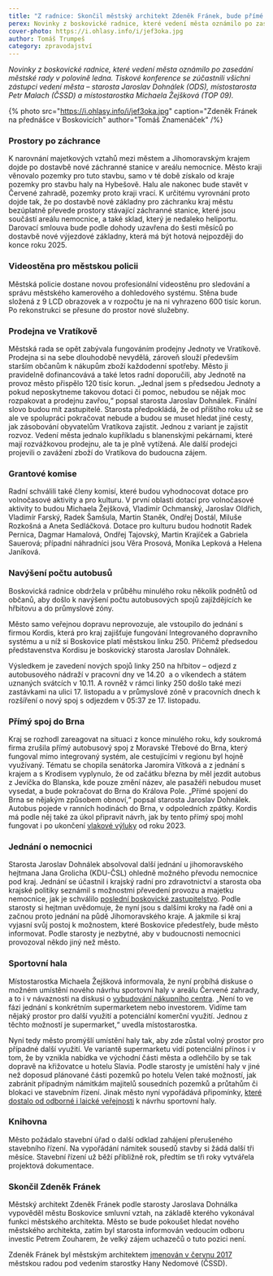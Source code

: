 ```yaml
---
title: "Z radnice: Skončil městský architekt Zdeněk Fránek, bude přímé spojení do Brna, řeší se umístění sportovní haly"
perex: Novinky z boskovické radnice, které vedení města oznámilo po zasedání rady v polovině ledna.
cover-photo: https://i.ohlasy.info/i/jef3oka.jpg
author: Tomáš Trumpeš
category: zpravodajství
---
```


*Novinky z boskovické radnice, které vedení města oznámilo po zasedání městské rady v polovině ledna. Tiskové konference se zúčastnili všichni zástupci vedení města – starosta Jaroslav Dohnálek (ODS), místostarosta Petr Malach (ČSSD) a místostarostka Michaela Žejšková (TOP 09).*

{% photo src="https://i.ohlasy.info/i/jef3oka.jpg" caption="Zdeněk Fránek na přednášce v Boskovicích" author="Tomáš Znamenáček" /%}

### Prostory po záchrance

K narovnání majetkových vztahů mezi městem a Jihomoravským krajem dojde po dostavbě nové záchranné stanice v areálu nemocnice. Město kraji věnovalo pozemky pro tuto stavbu, samo v té době získalo od kraje pozemky pro stavbu haly na Hybešově. Halu ale nakonec bude stavět v Červené zahradě, pozemky proto kraji vrací. K určitému vyrovnání proto dojde tak, že po dostavbě nové základny pro záchranku kraj městu bezúplatně převede prostory stávající záchranné stanice, které jsou součástí areálu nemocnice, a také sklad, který je nedaleko heliportu. Darovací smlouva bude podle dohody uzavřena do šesti měsíců po dostavbě nové výjezdové základny, která má být hotová nejpozději do konce roku 2025.

### Videostěna pro městskou policii

Městská policie dostane novou profesionální videostěnu pro sledování a správu městského kamerového a dohledového systému. Stěna bude složená z 9 LCD obrazovek a v rozpočtu je na ni vyhrazeno 600 tisíc korun. Po rekonstrukci se přesune do prostor nové služebny.

### Prodejna ve Vratíkově

Městská rada se opět zabývala fungováním prodejny Jednoty ve Vratíkově. Prodejna si na sebe dlouhodobě nevydělá, zároveň slouží především starším občanům k nákupům zboží každodenní spotřeby. Město ji pravidelně dofinancovává a také letos radní doporučili, aby Jednotě na provoz město přispělo 120 tisíc korun. „Jednal jsem s předsedou Jednoty a pokud neposkytneme takovou dotaci či pomoc, nebudou se nějak moc rozpakovat a prodejnu zavřou,“ popsal starosta Jaroslav Dohnálek. Finální slovo budou mít zastupitelé. Starosta předpokládá, že od příštího roku už se ale ve spolupráci pokračovat nebude a budou se muset hledat jiné cesty, jak zásobování obyvatelům Vratíkova zajistit. Jednou z variant je zajistit rozvoz. Vedení města jednalo kupříkladu s blanenskými pekárnami, které mají rozvážkovou prodejnu, ale ta je plně vytížená. Ale další prodejci projevili o zavážení zboží do Vratíkova do budoucna zájem.

### Grantové komise

Radní schválili také členy komisí, které budou vyhodnocovat dotace pro volnočasové aktivity a pro kulturu. V první oblasti dotací pro volnočasové aktivity to budou Michaela Žejšková, Vladimír Ochmanský, Jaroslav Oldřich, Vladimír Farský, Radek Šamšula, Martin Staněk, Ondřej Dostál, Miluše Rozkošná a Aneta Sedláčková. Dotace pro kulturu budou hodnotit Radek Pernica, Dagmar Hamalová, Ondřej Tajovský, Martin Krajíček a Gabriela Sauerová; případní náhradníci jsou Věra Prosová, Monika Lepková a Helena Janíková.

### Navýšení počtu autobusů

Boskovická radnice obdržela v průběhu minulého roku několik podnětů od občanů, aby došlo k navýšení počtu autobusových spojů zajíždějících ke hřbitovu a do průmyslové zóny.

Město samo veřejnou dopravu neprovozuje, ale vstoupilo do jednání s firmou Kordis, která pro kraj zajišťuje fungování Integrovaného dopravního systému a u níž si Boskovice platí městskou linku 250. Přičemž předsedou představenstva Kordisu je boskovický starosta Jaroslav Dohnálek.

Výsledkem je zavedení nových spojů linky 250 na hřbitov – odjezd z autobusového nádraží v pracovní dny ve 14.20  a o víkendech a státem uznaných svátcích v 10.11. A rovněž v rámci linky 250 došlo také mezi zastávkami na ulici 17. listopadu a v průmyslové zóně v pracovních dnech k rozšíření o nový spoj s odjezdem v 05:37 ze 17. listopadu.

### Přímý spoj do Brna

Kraj se rozhodl zareagovat na situaci z konce minulého roku, kdy soukromá firma zrušila přímý autobusový spoj z Moravské Třebové do Brna, který fungoval mimo integrovaný systém, ale cestujícími v regionu byl hojně využívaný. Tématu se chopila senátorka Jaromíra Vítková a z jednání s krajem a s Krodisem vyplynulo, že od začátku března by měl jezdit autobus z Jevíčka do Blanska, kde pouze změní název, ale pasažéři nebudou muset vysedat, a bude pokračovat do Brna do Králova Pole. „Přímé spojení do Brna se nějakým způsobem obnoví,“ popsal starosta Jaroslav Dohnálek. Autobus pojede v ranních hodinách do Brna, v odpoledních zpátky. Kordis má podle něj také za úkol připravit návrh, jak by tento přímý spoj mohl fungovat i po ukončení [vlakové výluky](https://ohlasy.info/clanky/2021/12/vyluka-vyluk.html) od roku 2023.

### Jednání o nemocnici

Starosta Jaroslav Dohnálek absolvoval další jednání u jihomoravského hejtmana Jana Grolicha (KDU-ČSL) ohledně možného převodu nemocnice pod kraj. Jednání se účastnil i krajský radní pro zdravotnictví a starosta oba krajské politiky seznámil s možnostmi převedení provozu a majetku nemocnice, jak je schválilo [poslední boskovické zastupitelstvo](https://ohlasy.info/clanky/2021/12/zastupitelstvo.html). Podle starosty si hejtman uvědomuje, že nyní jsou s dalšími kroky na řadě oni a začnou proto jednání na půdě Jihomoravského kraje. A jakmile si kraj vyjasní svůj postoj k možnostem, které Boskovice předestřely, bude město informovat. Podle starosty je nezbytné, aby v budoucnosti nemocnici provozoval někdo jiný než město.

### Sportovní hala

Místostarostka Michaela Žejšková informovala, že nyní probíhá diskuse o možném umístění nového návrhu sportovní haly v areálu Červené zahrady, a to i v návaznosti na diskusi o [vybudování nákupního centra](https://ohlasy.info/clanky/2022/01/supermarket-cervenka.html). „Není to ve fázi jednání s konkrétním supermarketem nebo investorem. Vidíme tam nějaký prostor pro další využití a potenciální komerční využití. Jednou z těchto možností je supermarket,“ uvedla místostarostka.

Nyní tedy město promýšlí umístění haly tak, aby zde zůstal volný prostor pro případné další využití. Ve variantě supermarketu vidí potenciální přínos i v tom, že by vznikla nabídka ve východní části města a odlehčilo by se tak dopravě na křižovatce u hotelu Slavia. Podle starosty je umístění haly v jiné než doposud plánované části pozemků po hotelu Velen také možností, jak zabránit případným námitkám majitelů sousedních pozemků a průtahům či blokaci ve stavebním řízení. Jinak město nyní vypořádává připomínky, [které dostalo od odborné i laické veřejnosti](https://ohlasy.info/clanky/2022/01/hala-reakce.html) k návrhu sportovní haly.

### Knihovna

Město požádalo stavební úřad o další odklad zahájení přerušeného stavebního řízení. Na vypořádání námitek sousedů stavby si žádá další tři měsíce. Stavební řízení už běží přibližně rok, předtím se tři roky vytvářela projektová dokumentace.

### Skončil Zdeněk Fránek

Městský architekt Zdeněk Fránek podle starosty Jaroslava Dohnálka vypověděl městu Boskovice smluvní vztah, na základě kterého vykonával funkci městského architekta. Město se bude pokoušet hledat nového městského architekta, zatím byl starosta informován vedoucím odboru investic Petrem Zouharem, že velký zájem uchazečů o tuto pozici není.

Zdeněk Fránek byl městským architektem [jmenován v červnu 2017](https://ohlasy.info/clanky/2017/06/mestsky-architekt.html) městskou radou pod vedením starostky Hany Nedomové (ČSSD).
